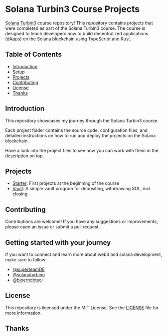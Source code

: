 # Solana Turbin3 Course Projects

[Solana Turbin3](https://turbin3.com/) course repository! This repository contains projects that were completed as part of the Solana Turbin3 course. The course is designed to teach developers how to build decentralized applications (dApps) on the Solana blockchain using TypeScript and Rust.

## Table of Contents

- [Introduction](#introduction)
- [Setup](#setup)
- [Projects](#projects)
- [Contributing](#contributing)
- [License](#license)
- [Thanks](#thanks)

## Introduction

This repository showcases my journey through the Solana Turbin3 course.

Each project folder contains the source code, configuration files, and detailed instructions on how to run and deploy the projects on the Solana blockchain.

Have a look into the project files to see how you can work with them in the description on top.

## Projects

- [Starter](./starter/ts): First projects at the beginning of the course
- [Vault](./vault/): A simple vault program for depositing, withdrawing SOL, incl. closing

## Contributing

Contributions are welcome! If you have any suggestions or improvements, please open an issue or submit a pull request.

## Getting started with your journey

If you want to connect and learn more about web3 and solana development, make sure to follow:

- [@superteamDE](https://x.com/SuperteamDE)
- [@solanaturbine](https://x.com/solanaturbine)
- [@bjoerndotsol](https://x.com/bjoerndotsol)

## License

This repository is licensed under the MIT License. See the [LICENSE](LICENSE) file for more information.

## Thanks
